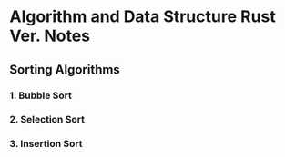 # Algorithm and Data Structure Rust Ver. Notes

## Sorting Algorithms

### 1. Bubble Sort

### 2. Selection Sort

### 3. Insertion Sort
